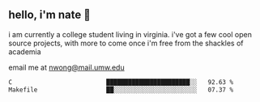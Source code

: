 ## hello, i'm nate 👋
i am currently a college student living in virginia. i've got a few cool open source projects, with more to come once i'm free from the shackles of academia 
 
email me at nwong@mail.umw.edu

<!--START_SECTION:waka-->

```txt
C                          ███████████████████████░░   92.63 %
Makefile                   ██░░░░░░░░░░░░░░░░░░░░░░░   07.37 %
```

<!--END_SECTION:waka-->
